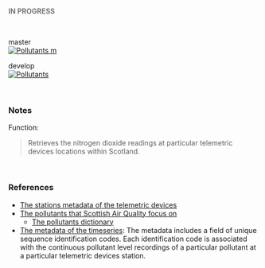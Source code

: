 <br>

<span style="color: #777777"><b>IN PROGRESS</b></span>

<br>

master <br>
[![Pollutants m](https://github.com/enqueter/pollutants/actions/workflows/main.yml/badge.svg?branch=master)](https://github.com/enqueter/pollutants/actions/workflows/main.yml)

develop <br>
[![Pollutants](https://github.com/enqueter/pollutants/actions/workflows/main.yml/badge.svg?branch=develop)](https://github.com/enqueter/pollutants/actions/workflows/main.yml)

<br>

### Notes

Function: 

> Retrieves the nitrogen dioxide readings at particular telemetric devices locations within Scotland.

<br>

### References

* [The stations metadata of the telemetric devices](https://www.scottishairquality.scot/sos-scotland/api/v1/stations)
* [The pollutants that Scottish Air Quality focus on](https://www.scottishairquality.scot/sos-scotland/api/v1/phenomena)
  * [The pollutants dictionary](https://dd.eionet.europa.eu/vocabulary/aq/pollutant/view)
* [The metadata of the timeseries](https://www.scottishairquality.scot/sos-scotland/api/v1/timeseries): The metadata 
  includes a field of unique sequence identification codes.  Each identification code is associated with the 
  continuous pollutant level recordings of a particular pollutant at a particular telemetric devices station.

<br>
<br>

<br>
<br>

<br>
<br>

<br>
<br>
